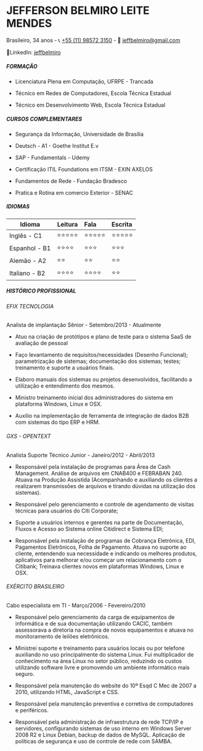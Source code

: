 # JEFFERSON BELMIRO LEITE MENDES

Brasileiro, 34 anos - :telephone_receiver:  [+55 (11) 98572 3150](callto:+5511985723150) - :e-mail: [jeffbelmiro@gmail.com](mailto:jeffbelmiro@gmail.com)

:link:LinkedIn: [jeffbelmiro](url:https://www.linkedin.com/in/jeffbelmiro/)

##### FORMAÇÃO

- Licenciatura Plena em Computação, UFRPE - Trancada

- Técnico em Redes de Computadores, Escola Técnica Estadual

- Técnico em Desenvolvimento Web, Escola Técnica Estadual

##### CURSOS COMPLEMENTARES

- Segurança da Informação, Universidade de Brasília

- Deutsch - A1 - Goethe Institut E.v

- SAP - Fundamentals - Udemy

- Certificação ITIL Foundations em ITSM - EXIN AXELOS

- Fundamentos de Rede - Fundação Bradesco

- Pratica e Rotina em comercio Exterior - SENAC

##### IDIOMAS

| Idioma        | Leitura                        | Fala                           | Escrita                        |
| ------------- | ------------------------------ | :----------------------------- | :----------------------------- |
| Inglês - C1   | :star::star::star::star::star: | :star::star::star::star::star: | :star::star::star::star::star: |
| Espanhol - B1 | :star::star::star::star:       | :star::star::star:             | :star::star::star:             |
| Alemão - A2   | :star::star:                   | :star::star:                   | :star::star:                   |
| Italiano - B2 | :star::star::star::star:       | :star::star::star::star:       | :star::star:                   |

##### HISTÓRICO PROFISSIONAL

###### EFIX TECNOLOGIA

Analista de implantação Sênior - Setembro/2013 - Atualmente

- Atuo na criação de protótipos e plano de teste para o sistema SaaS de avaliação de pessoal

- Faço levantamento de requisitos/necessidades (Desenho Funcional); parametrização de sistemas; documentação dos sistemas; testes; treinamento e suporte a usuários finais.

- Elaboro manuais dos sistemas ou projetos desenvolvidos, facilitando a utilização e entendimento dos mesmos.

- Ministro treinamento inicial dos administradores do sistema em plataforma Windows, Linux e OSX.

- Auxilio na implementação de ferramenta de integração de dados B2B com sistemas do tipo ERP e HRM.

  


###### GXS - OPENTEXT

Analista Suporte Técnico Junior - Janeiro/2012 - Abril/2013

- Responsável pela instalação de programas para Área de Cash Management. Análise de arquivos em CNAB400 e FEBRABAN 240. Atuava na Produção Assistida (Acompanhando e auxiliando os clientes a realizarem transmissões de arquivos e tirando dúvidas na utilização dos sistemas).

- Responsável pelo gerenciamento e controle de agendamento de visitas técnicas para usuários do Citi Corporate;

- Suporte a usuários internos e gerentes na parte de Documentação, Fluxos e Acesso ao Sistema online Citidirect e Sistema EDI;

- Responsável pela instalação de programas de Cobrança Eletrônica, EDI, Pagamentos Eletrônicos, Folha de Pagamento.  Atuava no suporte ao cliente, entendendo sua necessidade e indicando os melhores produtos, aplicativos para melhorar e/ou começar um relacionamento com o Citibank; Treinava clientes novos em plataformas Windows, Linux e OSX.

###### EXÉRCITO BRASILEIRO

Cabo especialista em TI - Março/2006 - Fevereiro/2010

- Responsável pelo gerenciamento da carga de equipamentos de informática e de sua documentação utilizando CACIC, também assessorava a diretoria na compra de novos equipamentos e atuava no monitoramento de leilões eletrônicos.

- Ministrei suporte e treinamento para usuários locais ou por telefone auxiliando no uso principalmente do sistema Linux. Fui multiplicador de conhecimento na área Linux no setor público, reduzindo os custos utilizando software livre e promovendo um ambiente informático mais seguro.

- Responsável pela manutenção do website do 10º Esqd C Mec de 2007 a 2010, utilizando HTML, JavaScript e CSS.

- Responsável pela manutenção preventiva e corretiva de computadores e periféricos.

- Responsável pela administração de infraestrutura de rede TCP/IP e servidores, configurando sistemas de uso interno em Windows Server 2008 R2 e Linux Debian, backup de dados de MySQL. Aplicação de políticas de segurança e uso de controle de rede com SAMBA. 